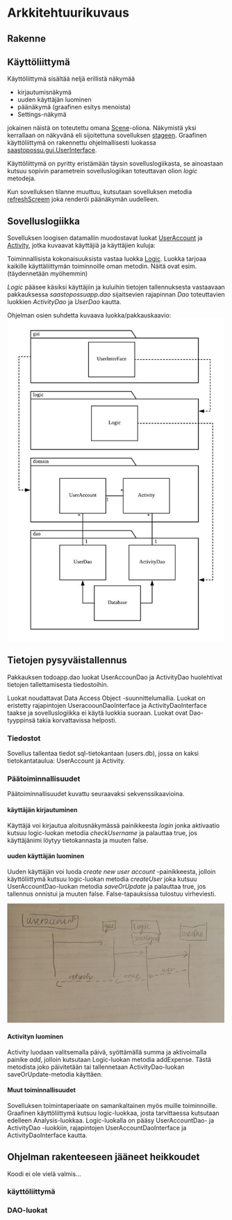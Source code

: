 # Arkkitehtuurikuvaus

## Rakenne


## Käyttöliittymä

Käyttöliittymä sisältää neljä erillistä näkymää
- kirjautumisnäkymä
- uuden käyttäjän luominen
- päänäkymä (graafinen esitys menoista)
- Settings-näkymä

jokainen näistä on toteutettu omana [Scene](https://docs.oracle.com/javase/8/javafx/api/javafx/scene/Scene.html)-oliona. Näkymistä yksi kerrallaan on näkyvänä eli sijoitettuna sovelluksen [stageen](https://docs.oracle.com/javase/8/javafx/api/javafx/stage/Stage.html). Graafinen käyttöliittymä on rakennettu ohjelmallisesti luokassa [saastopossu.gui.UserInterface]().

Käyttöliittymä on pyritty eristämään täysin sovelluslogiikasta, se ainoastaan kutsuu sopivin parametrein sovelluslogiikan toteuttavan olion _logic_ metodeja.

Kun sovelluksen tilanne muuttuu, kutsutaan sovelluksen metodia [refreshScreem]() joka renderöi päänäkymän uudelleen.

## Sovelluslogiikka

Sovelluksen loogisen datamallin muodostavat luokat [UserAccount]() ja [Activity](), jotka kuvaavat käyttäjiä ja käyttäjien kuluja:


Toiminnallisista kokonaisuuksista vastaa luokka [Logic](). Luokka tarjoaa kaikille käyttäliittymän toiminnoille oman metodin. Näitä ovat esim.
(täydennetään myöhemmin)

_Logic_ pääsee käsiksi käyttäjiin ja kuluihin tietojen tallennuksesta vastaavaan pakkauksessa _saastopossuapp.dao_ sijaitsevien rajapinnan _Dao_ toteuttavien luokkien _ActivityDao_ ja _UserDao_ kautta. 

Ohjelman osien suhdetta kuvaava luokka/pakkauskaavio:  
<img src="https://github.com/skuuu/ot-harjoitustyo/blob/master/harjoitustyo/Images/luokkaPakkauskaavio.jpeg" width="500">


## Tietojen pysyväistallennus  
Pakkauksen todoapp.dao luokat UserAccounDao ja ActivityDao huolehtivat tietojen tallettamisesta tiedostoihin.

Luokat noudattavat Data Access Object -suunnittelumallia. Luokat on eristetty rajapintojen UseracoounDaoInterface ja ActivityDaoInterface taakse ja sovelluslogiikka ei käytä luokkia suoraan. Luokat ovat Dao-tyyppinsä takia korvattavissa helposti. 



### Tiedostot  

Sovellus tallentaa tiedot sql-tietokantaan (users.db), jossa on kaksi tietokantataulua: UserAccount ja Activity. 

### Päätoiminnallisuudet  

Päätoiminnallisuudet kuvattu seuraavaksi sekvenssikaavioina. 

#### käyttäjän kirjautuminen  
Käyttäjä voi kirjautua aloitusnäkymässä painikkeesta _login_ jonka aktivaatio kutsuu logic-luokan metodia _checkUsername_ ja palauttaa true, jos käyttäjänimi löytyy tietokannasta ja muuten false. 

#### uuden käyttäjän luominen  
Uuden käyttäjän voi luoda _create new user account_ -painikkeesta, jolloin käyttöliittymä kutsuu logic-luokan metodia _createUser_ joka kutsuu UserAccountDao-luokan metodia _saveOrUpdate_ ja palauttaa true, jos tallennus onnistui ja muuten false. False-tapauksissa tulostuu virheviesti. 

<img src="https://github.com/skuuu/ot-harjoitustyo/blob/master/harjoitustyo/Images/IMG_20181204_235242.jpg" width="500">

#### Activityn luominen  
Activity luodaan valitsemalla päivä, syöttämällä summa ja aktivoimalla painike _add_, jolloin kutsutaan Logic-luokan metodia addExpense. Tästä metodista joko päivitetään tai tallennetaan ActivityDao-luokan saveOrUpdate-metodia käyttäen. 



#### Muut toiminnallisuudet  
Sovelluksen toimintaperiaate on samankaltainen myös muille toiminnoille. Graafinen käyttöliittymä kutsuu logic-luokkaa, josta tarvittaessa kutsutaan edelleen Analysis-luokkaa. Logic-luokalla on pääsy UserAccountDao- ja ActivityDao -luokkiin, rajapintojen UserAccountDaoInterface ja ActivityDaoInterface kautta. 

## Ohjelman rakenteeseen jääneet heikkoudet   
Koodi ei ole vielä valmis...

### käyttöliittymä  



### DAO-luokat  




